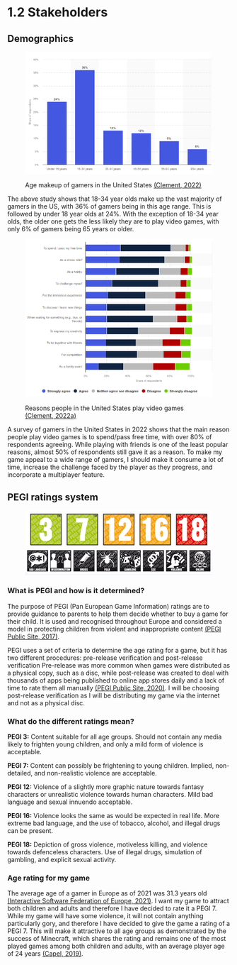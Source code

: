 # 1.2 Stakeholders

## Demographics

<figure><img src="../.gitbook/assets/image (3) (1) (1) (1) (1) (1) (1) (1) (1).png" alt=""><figcaption><p>Age makeup of gamers in the United States <a href="https://www.statista.com/statistics/189582/age-of-us-video-game-players/">(Clement, 2022)</a></p></figcaption></figure>

The above study shows that 18-34 year olds make up the vast majority of gamers in the US, with 36% of gamers being in this age range. This is followed by under 18 year olds at 24%. With the exception of 18-34 year olds, the older one gets the less likely they are to play video games, with only 6% of gamers being 65 years or older.

<figure><img src="../.gitbook/assets/image (14) (1).png" alt=""><figcaption><p>Reasons people in the United States play video games <a href="https://www.statista.com/statistics/239310/reasons-why-female-online-gamers-play-games-in-the-united-states/">(Clement, 2022a)</a></p></figcaption></figure>

A survey of gamers in the United States in 2022 shows that the main reason people play video games is to spend/pass free time, with over 80% of respondents agreeing. While playing with friends is one of the least popular reasons, almost 50% of respondents still gave it as a reason. To make my game appeal to a wide range of gamers, I should make it consume a lot of time, increase the challenge faced by the player as they progress, and incorporate a multiplayer feature.

## PEGI ratings system

<figure><img src="../.gitbook/assets/image (2) (2) (1) (1).png" alt=""><figcaption></figcaption></figure>

### What is PEGI and how is it determined?

The purpose of PEGI (Pan European Game Information) ratings are to provide guidance to parents to help them decide whether to buy a game for their child. It is used and recognised throughout Europe and considered a model in protecting children from violent and inappropriate content [(PEGI Public Site, 2017)](https://pegi.info/page/pegi-age-ratings).

PEGI uses a set of criteria to determine the age rating for a game, but it has two different procedures: pre-release verification and post-release verification  Pre-release was more common when games were distributed as a physical copy, such as a disc, while post-release was created to deal with thousands of apps being published to online app stores daily and a lack of time to rate them all manually [(PEGI Public Site, 2020)](https://pegi.info/page/how-we-rate-games). I will be choosing post-release verification as I will be distributing my game via the internet and not as a physical disc.

### What do the different ratings mean?

**PEGI 3:** Content suitable for all age groups. Should not contain any media likely to frighten young children, and only a mild form of violence is acceptable.&#x20;

**PEGI 7:** Content can possibly be frightening to young children. Implied, non-detailed, and non-realistic violence are acceptable.

**PEGI 12:** Violence of a slightly more graphic nature towards fantasy characters or unrealistic violence towards human characters. Mild bad language and sexual innuendo acceptable.

**PEGI 16:** Violence looks the same as would be expected in real life. More extreme bad language, and the use of tobacco, alcohol, and illegal drugs can be present.

**PEGI 18:** Depiction of gross violence, motiveless killing, and violence towards defenceless characters. Use of illegal drugs, simulation of gambling, and explicit sexual activity.

### Age rating for my game

The average age of a gamer in Europe as of 2021 was 31.3 years old [(Interactive Software Federation of Europe, 2021)](https://www.isfe.eu/wp-content/uploads/2022/08/FINAL-ISFE-EGDFKey-Facts-from-2021-about-Europe-video-games-sector-web.pdf). I want my game to attract both children and adults and therefore I have decided to rate it a PEGI 7. While my game will have some violence, it will not contain anything particularly gory, and therefore I have decided to give the game a rating of a PEGI 7. This will make it attractive to all age groups as demonstrated by the success of Minecraft, which shares the rating and remains one of the most played games among both children and adults, with an average player age of 24 years [(Capel, 2019)](https://www.pcgamesn.com/minecraft/player-age).
